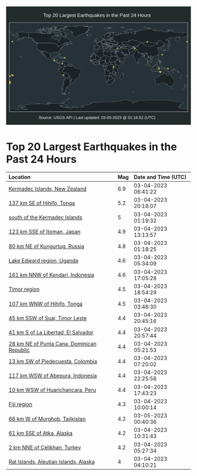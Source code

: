 ![Map](./map.png)

# Top 20 Largest Earthquakes in the Past 24 Hours

| Location | Mag | Date and Time (UTC) |
|:---|:---|:---|
| [Kermadec Islands, New Zealand](https://earthquake.usgs.gov/earthquakes/eventpage/us7000jh99) | 6.9 | 03-04-2023 06:41:22 |
| [137 km SE of Hihifo, Tonga](https://earthquake.usgs.gov/earthquakes/eventpage/us7000jhd8) | 5.2 | 03-04-2023 20:18:07 |
| [south of the Kermadec Islands](https://earthquake.usgs.gov/earthquakes/eventpage/us7000jh7q) | 5 | 03-04-2023 01:19:32 |
| [123 km SSE of Itoman, Japan](https://earthquake.usgs.gov/earthquakes/eventpage/us7000jhby) | 4.9 | 03-04-2023 13:13:57 |
| [80 km NE of Kungurtug, Russia](https://earthquake.usgs.gov/earthquakes/eventpage/us7000jh7n) | 4.8 | 03-04-2023 01:18:25 |
| [Lake Edward region, Uganda](https://earthquake.usgs.gov/earthquakes/eventpage/us7000jh92) | 4.6 | 03-04-2023 05:34:09 |
| [161 km NNW of Kendari, Indonesia](https://earthquake.usgs.gov/earthquakes/eventpage/us7000jhcf) | 4.6 | 03-04-2023 17:05:28 |
| [Timor region](https://earthquake.usgs.gov/earthquakes/eventpage/us7000jhcz) | 4.5 | 03-04-2023 18:54:29 |
| [107 km WNW of Hihifo, Tonga](https://earthquake.usgs.gov/earthquakes/eventpage/us7000jh8j) | 4.5 | 03-04-2023 03:46:30 |
| [45 km SSW of Suai, Timor Leste](https://earthquake.usgs.gov/earthquakes/eventpage/us7000jhdd) | 4.4 | 03-04-2023 20:45:16 |
| [41 km S of La Libertad, El Salvador](https://earthquake.usgs.gov/earthquakes/eventpage/us7000jhde) | 4.4 | 03-04-2023 20:57:44 |
| [28 km NE of Punta Cana, Dominican Republic](https://earthquake.usgs.gov/earthquakes/eventpage/pr2023063002) | 4.4 | 03-04-2023 05:21:53 |
| [13 km SW of Piedecuesta, Colombia](https://earthquake.usgs.gov/earthquakes/eventpage/us7000jhah) | 4.4 | 03-04-2023 07:20:02 |
| [117 km WSW of Abepura, Indonesia](https://earthquake.usgs.gov/earthquakes/eventpage/us7000jhdq) | 4.4 | 03-04-2023 22:25:58 |
| [10 km WSW of Huarichancara, Peru](https://earthquake.usgs.gov/earthquakes/eventpage/us7000jhcm) | 4.4 | 03-04-2023 17:43:23 |
| [Fiji region](https://earthquake.usgs.gov/earthquakes/eventpage/us7000jhbg) | 4.3 | 03-04-2023 10:00:14 |
| [66 km W of Murghob, Tajikistan](https://earthquake.usgs.gov/earthquakes/eventpage/us7000jhe4) | 4.2 | 03-05-2023 00:40:36 |
| [61 km SSE of Atka, Alaska](https://earthquake.usgs.gov/earthquakes/eventpage/us7000jhbm) | 4.2 | 03-04-2023 10:31:43 |
| [2 km NNE of Çelikhan, Turkey](https://earthquake.usgs.gov/earthquakes/eventpage/us7000jh8x) | 4.2 | 03-04-2023 05:27:34 |
| [Rat Islands, Aleutian Islands, Alaska](https://earthquake.usgs.gov/earthquakes/eventpage/us7000jh8s) | 4 | 03-04-2023 04:10:21 |
